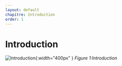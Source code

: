 ```yaml
---
layout: default
chapitre: Introduction
order: 1
---
```



# Introduction

![Introduction](/lab-crud-standard-yasmine/introduction/images/introduction.png){:width="400px" }
*Figure 1:Introduction*

<!-- new slide -->